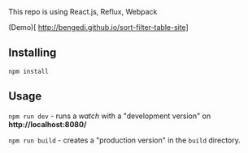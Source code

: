 
This repo is using React.js, Reflux, Webpack

(Demo)[ http://bengedi.github.io/sort-filter-table-site]


## Installing

`npm install`

## Usage

`npm run dev` - runs a *watch* with a "development version" on **http://localhost:8080/**

`npm run build` - creates a "production version" in the `build` directory.
